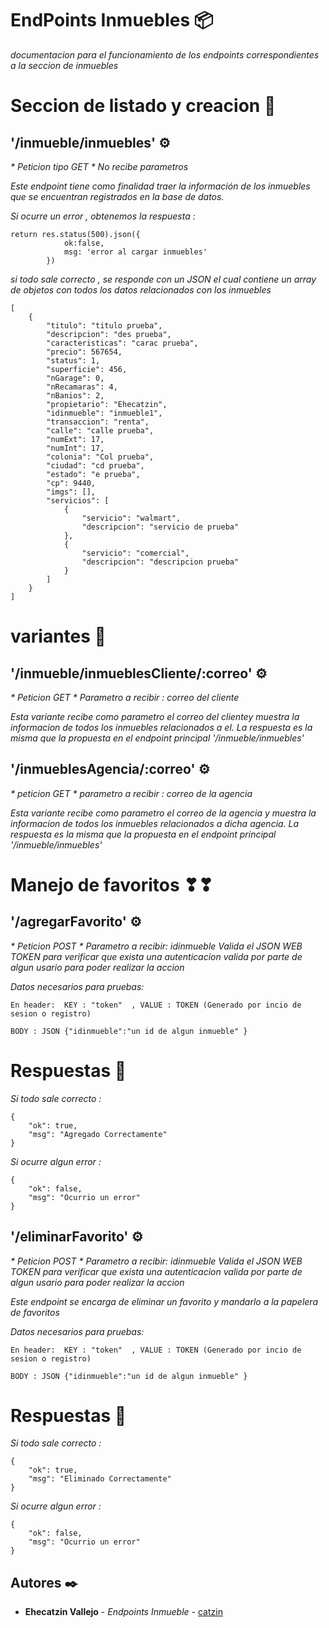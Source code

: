 # EndPoints Inmuebles 📦
_documentacion para el funcionamiento de los endpoints correspondientes a la seccion de inmuebles_


# Seccion de listado y creacion 🔧

## '/inmueble/inmuebles' ⚙️
_* Peticion tipo GET_
_* No recibe parametros_


_Este endpoint tiene como finalidad traer la información de los inmuebles que se encuentran registrados en la base de datos._

_Si ocurre un error , obtenemos la respuesta :_

```
return res.status(500).json({
            ok:false,
            msg: 'error al cargar inmuebles'
        })
```

_si todo sale correcto , se responde con un JSON  el cual contiene un array de objetos con todos los datos relacionados con los inmuebles_

```
[
    {
        "titulo": "titulo prueba",
        "descripcion": "des prueba",
        "caracteristicas": "carac prueba",
        "precio": 567654,
        "status": 1,
        "superficie": 456,
        "nGarage": 0,
        "nRecamaras": 4,
        "nBanios": 2,
        "propietario": "Ehecatzin",
        "idinmueble": "inmueble1",
        "transaccion": "renta",
        "calle": "calle prueba",
        "numExt": 17,
        "numInt": 17,
        "colonia": "Col prueba",
        "ciudad": "cd prueba",
        "estado": "e prueba",
        "cp": 9440,
        "imgs": [],
        "servicios": [
            {
                "servicio": "walmart",
                "descripcion": "servicio de prueba"
            },
            {
                "servicio": "comercial",
                "descripcion": "descripcion prueba"
            }
        ]
    }
]
```


# variantes 🔧

## '/inmueble/inmueblesCliente/:correo' ⚙️
_* Peticion GET_
_* Parametro a recibir : correo del cliente_

_Esta variante recibe como parametro el correo del clientey muestra la informacion de todos los inmuebles relacionados a el. La respuesta es la misma que la propuesta en  el endpoint principal '/inmueble/inmuebles'_

## '/inmueblesAgencia/:correo' ⚙️
_* peticion GET_
_* parametro a recibir : correo de la agencia_


_Esta variante recibe como parametro el correo de la agencia y muestra la informacion de todos los inmuebles relacionados a dicha agencia. La respuesta es la misma que la propuesta en el endpoint principal '/inmueble/inmuebles'_


# Manejo de favoritos ❣❣

## '/agregarFavorito' ⚙️
_* Peticion POST_
_* Parametro a recibir: idinmueble_
_Valida el JSON WEB TOKEN para verificar que exista una autenticacion valida por parte de algun usario para poder realizar la accion_

_Datos necesarios para pruebas:_

```
En header:  KEY : "token"  , VALUE : TOKEN (Generado por incio de sesion o registro)
```

```
BODY : JSON {"idinmueble":"un id de algun inmueble" }

```
# Respuestas 📢
_Si todo sale correcto :_

```
{
    "ok": true,
    "msg": "Agregado Correctamente"
}
```

_Si ocurre algun error :_

```
{
    "ok": false,
    "msg": "Ocurrio un error"
}
```

## '/eliminarFavorito' ⚙️

_* Peticion POST_
_* Parametro a recibir: idinmueble_
_Valida el JSON WEB TOKEN para verificar que exista una autenticacion valida por parte de algun usario para poder realizar la accion_

_Este endpoint se encarga de eliminar un favorito y mandarlo a la papelera de favoritos_

_Datos necesarios para pruebas:_

```
En header:  KEY : "token"  , VALUE : TOKEN (Generado por incio de sesion o registro)
```

```
BODY : JSON {"idinmueble":"un id de algun inmueble" }

```

# Respuestas 📢
_Si todo sale correcto :_

```
{
    "ok": true,
    "msg": "Eliminado Correctamente"
}
```

_Si ocurre algun error :_

```
{
    "ok": false,
    "msg": "Ocurrio un error"
}

```

## Autores ✒️
* **Ehecatzin Vallejo** - *Endpoints Inmueble* - [catzin](https://github.com/catzin)